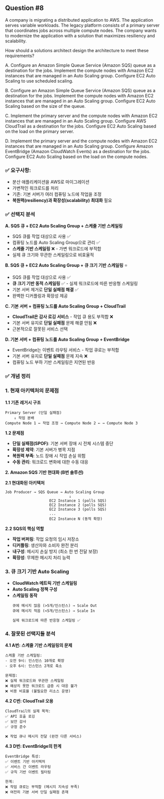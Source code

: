 ## Question #8
A company is migrating a distributed application to AWS. 
The application serves variable workloads. 
The legacy platform consists of a primary server that coordinates jobs across multiple compute nodes. 
The company wants to modernize the application with a solution that maximizes resiliency and scalability.

How should a solutions architect design the architecture to meet these requirements?

A. Configure an Amazon Simple Queue Service (Amazon SQS) queue as a destination for the jobs. Implement the compute nodes with Amazon EC2 instances that are managed in an Auto Scaling group. Configure EC2 Auto Scaling to use scheduled scaling.

B. Configure an Amazon Simple Queue Service (Amazon SQS) queue as a destination for the jobs. Implement the compute nodes with Amazon EC2 instances that are managed in an Auto Scaling group. Configure EC2 Auto Scaling based on the size of the queue.

C. Implement the primary server and the compute nodes with Amazon EC2 instances that are managed in an Auto Scaling group. Configure AWS CloudTrail as a destination for the jobs. Configure EC2 Auto Scaling based on the load on the primary server.

D. Implement the primary server and the compute nodes with Amazon EC2 instances that are managed in an Auto Scaling group. Configure Amazon EventBridge (Amazon CloudWatch Events) as a destination for the jobs. Configure EC2 Auto Scaling based on the load on the compute nodes.


### **✅ 요구사항:**
* 분산 애플리케이션을 AWS로 마이그레이션
* 가변적인 워크로드를 처리
* 기존: 기본 서버가 여러 컴퓨팅 노드에 작업을 조정
* **복원력(resiliency)과 확장성(scalability) 최대화** 필요

### **✅ 선택지 분석**

**A. SQS 큐 + EC2 Auto Scaling Group + 스케줄 기반 스케일링**
* SQS 큐를 작업 대상으로 사용 ✅
* 컴퓨팅 노드를 Auto Scaling Group으로 관리 ✅
* **스케줄 기반 스케일링** ❌ - 가변 워크로드에 부적합
* 실제 큐 크기와 무관한 스케일링으로 비효율적

**B. SQS 큐 + EC2 Auto Scaling Group + 큐 크기 기반 스케일링** ⭐
* SQS 큐를 작업 대상으로 사용 ✅
* **큐 크기 기반 동적 스케일링** ✅ - 실제 워크로드에 따른 반응형 스케일링
* 기본 서버 제거로 **단일 실패점 해결** ✅
* 완벽한 디커플링과 확장성 제공

**C. 기본 서버 + 컴퓨팅 노드를 Auto Scaling Group + CloudTrail**
* **CloudTrail은 감사 로깅 서비스** - 작업 큐 용도 부적합 ❌
* 기본 서버 유지로 **단일 실패점** 문제 해결 안됨 ❌
* 근본적으로 잘못된 서비스 선택

**D. 기본 서버 + 컴퓨팅 노드를 Auto Scaling Group + EventBridge**
* EventBridge는 이벤트 라우팅 서비스 - 작업 큐로는 부적합
* 기본 서버 유지로 **단일 실패점** 문제 지속 ❌
* 컴퓨팅 노드 부하 기반 스케일링은 지연된 반응

### **✅ 개념 정리**

### **1. 현재 아키텍처의 문제점**

**1.1 기존 레거시 구조**
```
Primary Server (단일 실패점)
    ↓ 작업 분배
Compute Node 1 ← 작업 조정 → Compute Node 2 ← → Compute Node 3
```

**1.2 문제점**
* **단일 실패점(SPOF)**: 기본 서버 장애 시 전체 시스템 중단
* **확장성 제약**: 기본 서버가 병목 지점
* **복원력 부족**: 노드 장애 시 작업 손실 위험
* **수동 관리**: 워크로드 변화에 대한 수동 대응

**2. Amazon SQS 기반 현대화 (B번 솔루션)**

**2.1 현대화된 아키텍처**
```
Job Producer → SQS Queue → Auto Scaling Group
                             ↓
                    EC2 Instance 1 (polls SQS)
                    EC2 Instance 2 (polls SQS)  
                    EC2 Instance 3 (polls SQS)
                    ...
                    EC2 Instance N (동적 확장)
```

**2.2 SQS의 핵심 역할**
* **작업 버퍼링**: 작업 요청의 임시 저장소
* **디커플링**: 생산자와 소비자 완전 분리
* **내구성**: 메시지 손실 방지 (최소 한 번 전달 보장)
* **확장성**: 무제한 메시지 처리 능력


### **3. 큐 크기 기반 Auto Scaling**

- **CloudWatch 메트릭 기반 스케일링**
- **Auto Scaling 정책 구성**
- **스케일링 동작**
    ```
    큐에 메시지 많음 (>5개/인스턴스) → Scale Out
    큐에 메시지 적음 (<5개/인스턴스) → Scale In

    실제 워크로드에 따른 반응형 스케일링 ✅
    ```

### **4. 잘못된 선택지들 분석**

**4.1 A번: 스케줄 기반 스케일링의 문제**
```
스케줄 기반 스케일링:
- 오전 9시: 인스턴스 10개로 확장
- 오후 6시: 인스턴스 2개로 축소

문제점:
❌ 실제 워크로드와 무관한 스케일링
❌ 예상치 못한 워크로드 급증 시 대응 불가
❌ 비용 비효율 (불필요한 리소스 운영)
```

**4.2 C번: CloudTrail 오용**
```
CloudTrail의 실제 목적:
✅ API 호출 로깅
✅ 보안 감사
✅ 규정 준수

❌ 작업 큐나 메시지 전달 (완전 다른 서비스)
```

**4.3 D번: EventBridge의 한계**
```
EventBridge 특성:
✅ 이벤트 기반 아키텍처
✅ 서비스 간 이벤트 라우팅
✅ 규칙 기반 이벤트 필터링

한계:
❌ 작업 큐로는 부적합 (메시지 지속성 부족)
❌ 여전히 기본 서버 단일 실패점 존재
```
